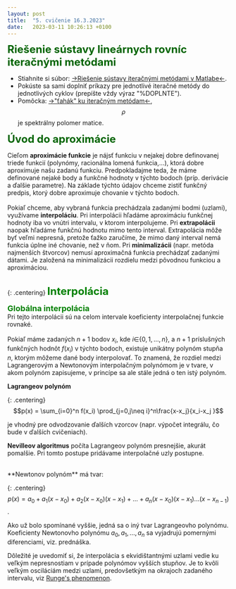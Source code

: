```yaml
---
layout: post
title:  "5. cvičenie 16.3.2023"
date:   2023-03-11 10:26:13 +0100
---
```

<span style="color:DarkGreen"> <font size="+2"><b>Riešenie sústavy lineárnych rovníc iteračnými metódami</b></font></span><br>

- Stiahnite si súbor: [->Riešenie sústavy iteračnými metódami v Matlabe<-](http://maslarova.github.io/cvicenie4/iter_metody.m).
- Pokúste sa sami doplniť príkazy pre jednotlivé iteračné metódy do jednotlivých cyklov (prepíšte vždy výraz "%DOPLNTE"). 
- Pomôcka: [->"ťahák" ku iteračným metódam<-](http://maslarova.github.io/cvicenie4/iter_metody_tahak.pdf), $$\rho$$ je spektrálny polomer matice.

<!--
<font size="5"> <span style="color:green"><b>Úlohy za dochádzku 27.3.</b></span> </font> <font size="4">  <span style="color:red">---DEADLINE 10.4.---</span> </font><br />

1.  


V tabuľke máte zadané body x<sub>i</sub> pre $i=0,1,2$ a funkčné hodnoty $f(x_i)= y_i$ v bodoch $x_i$. 
Odhadnite funkčnú hodnotu $f(x)$ v bode $x = -1$ Newtonovým polynómom 2. rádu bez použitia programu 
(programom si však môžete pre seba výsledok overiť). 
Odfoťte/naskenujte výpočet alebo ho napíšte v Latexu, Worde,..., podľa toho, čo Vám vyhovuje. <br />
Hint: Na tejto [stránke](http://veda-technika.blogspot.com/2006/11/newtonv-interpolan-polynom.html) nájdete príklad na výpočet Newtonovho interpolačného polynómu 2. rádu,
môže Vám pomôcť ako návod pri výpočte.
    <br/><br/>
    <table align="center"> 
        <tr> 
            <td>i</td>
            <td>0</td>
            <td>1</td>
            <td>2</td>
        </tr>
        <tr>
            <td>x<sub>i</sub></td> 
            <td>1</td>
            <td>2</td>
            <td>-4</td>
        </tr>
        <tr>
            <td>y<sub>i</sub></td>
            <td>3</td>
            <td>-5</td>
            <td>4</td>
        </tr>    
    </table><br/>
2.  

<br>

V tabuľke máte zadané body $x_i$ pre $i=0,1,2$ a funkčné hodnoty $f(x_i)= y_i$ v bodoch $x_i$.
Napíšte program, ktorý interpoluje vybrané body Newtonovým polynómom 2. rádu. 
Ako pomôcka Vám môžu poslúžiť programy, ktoré implementujú Lagrangerov polynóm a Nevillov algoritmus a nájdete ich nižšie v materiáloch.
Vykreslite aproximáciu funkcie $f(x)$ na celom intervale $x\in${2,6}. 
Správnosť Vašeho grafu overte porovnaním s grafom interpolácie polynómu druhého rádu, ktorá je naimplementovaná v Matlabe (príkaz <i>polyfit</i>), 
príp. metódou implementovanou v dostupnej knižnici Vami použitého jazyka. <br /> 

 <br />


V tabuľke máte zadané body $x_i$ pre $i=0,1,2$ a funkčné hodnoty $f(x_i)= y_i$ v bodoch $x_i$.
Napíšte program, ktorý interpoluje vybrané body Newtonovým polynómom 2. rádu.
Vykreslite aproximáciu funkcie $f(x)$ na celom intervale $x\in$<0,40>.
Správnosť Vašeho grafu overte porovnaním s grafom interpolácie polynómu druhého rádu, ktorá je naimplementovaná v Matlabe (príkaz <i>polyfit</i>) <br />


  <table align="center">
        <tr >
            <td>i</td>
            <td>0</td>
            <td>1</td>
            <td>2</td>
        </tr>

        <tr >
            <td>x<sub>i</sub></td>
            <td>0</td>
            <td>20</td>
            <td>40</td>
        </tr>

        <tr >
            <td>y<sub>i</sub></td>
            <td>3,850</td>
            <td>0,800</td>
            <td>0,212</td>
        </tr>
    </table>

Užitočné matlabovské príkazy:
- [polyfit](https://www.mathworks.com/help/matlab/ref/polyfit.html)
- [polyval](https://www.mathworks.com/help/matlab/ref/polyval.html#d120e962051)
- [plot](https://www.mathworks.com/help/matlab/ref/plot.html)
- Popisky os: [xlabel](https://www.mathworks.com/help/matlab/ref/xlabel.html), [ylabel](https://www.mathworks.com/help/matlab/ref/ylabel.html)

 <table align="center">
        <tr >
            <td>i</td>
            <td>0</td>
            <td>1</td>
            <td>2</td>
        </tr>

        <tr >
            <td>x<sub>i</sub></td>
            <td>2</td>
            <td>4</td>
            <td>6</td>
        </tr>

        <tr >
            <td>y<sub>i</sub></td>
            <td>3</td>
            <td>5</td>
            <td>12</td>
        </tr>
    </table>



Dokument s výpočtom $f(-1)$ v 1.úlohe + program z 2. úlohy mi zašlite v MS Teams do chatu.

-->
 
<span style="color:DarkGreen"> <font size="+2"><b>Úvod do aproximácie</b></font></span><br>

Cieľom **aproximácie funkcie** je nájsť funkciu v nejakej dobre definovanej triede funkcií (polynómy, racionálna lomená funkcia,...), ktorá dobre aproximuje našu zadanú funkciu. Predpokladajme teda, že máme definované nejaké 
body a funkčné hodnoty v týchto bodoch (príp. derivácie a ďalšie parametre). Na základe týchto údajov chceme zistiť funkčný predpis, ktorý dobre aproximuje chovanie v týchto bodoch. <br />
<br /> Pokiaľ chceme, aby vybraná funkcia prechádzala zadanými bodmi (uzlami), využívame **interpoláciu**. Pri interpolácii hľadáme aproximáciu funkčnej hodnoty iba vo vnútri intervalu, v ktorom interpolujeme. 
Pri **extrapolácii** naopak hľadáme funkčnú hodnotu mimo tento interval. Extrapolácia môže byť veľmi nepresná, pretože ťažko zaručíme, že mimo daný interval nemá funkcia úplne iné chovanie, než v ňom. 
Pri **minimalizácii** (napr. metóda najmenších štvorcov) nemusí aproximačná funkcia prechádzať zadanými dátami. Je založená na minimalizácii rozdielu medzi pôvodnou funkciou a aproximáciou.

<br>
{: .centering}
<span style="color:green"> <font size="+2"><b>Interpolácia</b></font></span><br>

<font size="4">  <span style="color:green"><b>Globálna interpolácia </b></span></font>  <br />
Pri tejto interpolácii sú na celom intervale koeficienty interpolačnej funkcie rovnaké.<br /> <br />
Pokiaľ máme zadaných $n+1$ bodov $x_i$, kde $i\in${$0,1,...,n$}, a $n+1$ príslušných funkčných hodnôt $f(x_i)$ v týchto bodoch, existuje unikátny polynóm stupňa $n$, ktorým môžeme dané body interpolovať. 
To znamená, že rozdiel medzi Lagrangerovým a Newtonovým interpolačným polynómom je v tvare, v akom polynóm zapisujeme, v princípe sa ale stále jedná o ten istý polynóm.
 
<!--
Uvažujme s **Vandermondovým polynómom** v tvare 

{: .centering}
$$p(x) = a_0+a_1x+a_2x^2+....+a_{n-1}x^{n-1}+a_{n}x^n.$$ 


Koeficienty tohto polynómu $a_0, a_1,...,a_n$ môžeme vypočítať sústavou lineárnych rovníc s tzv. **Vandermondovou maticou**.
Pre bližšie vysvetlenie odporúčam pozrieť [prezentáciu](http://maslarova.github.io/cvicenie5/05_aproximace.pdf) kolegu [Kerepeckého](http://nme.8u.cz/).
Vandermondova matica je v mnohých prípadoch zle podmienená a výpočet je časovo náročný, a preto tento prístup nie je na numerické výpočty úplne vhodný. 
-->

**Lagrangeov polynóm** 

{: .centering}
$$p(x) = \sum_{i=0}^n f(x_i) \prod_{j=0,j\neq i}^n\frac{x-x_j}{x_i-x_j }$$

je vhodný pre odvodzovanie ďalších vzorcov (napr. výpočet integrálu, čo bude v ďalších cvičeniach). 

<!--
Pozrite si [príklad](http://maslarova.github.io/cvicenie5/priklad_lagrange.pdf) na výpočet Lagrangeovho polynómu 2. stupňa. Zodpovedajúci výpočet v Matlabe nájdete [tu](http://maslarova.github.io/cvicenie5/lagrangeov_polynom.m). Ak Vám nie je všetko v programe jasné, pozrite si v nasledujúcom videu tutorial na vysvetlenie programu:

{: .centering}
{% include youtube.html id="Sg9d-pg1BWQ" %}
 <br />
-->

**Nevilleov algoritmus** počíta Lagrangeov polynóm presnejšie, akurát pomalšie. Pri tomto postupe pridávame interpolačné uzly postupne.

<!--
Prejdite aj [->príklad<-](http://maslarova.github.io/cvicenie5/priklad_nevill.pdf) na výpočet interpolačného polynómu 2. stupňa Nevillovým algoritmom. Zodpovedajúci výpočet v Matlabe nájdete [tu](http://maslarova.github.io/cvicenie5/nevillov_algoritmus.m). V nasledujúcom videu je tutorial na vysvetlenie programu:

{: .centering}
{% include youtube.html id="nFNhnpuQQvo" %}
-->

<br>
**Newtonov polynóm** má tvar: <br />

{: .centering}
$$p(x) = a_0 + a_1(x-x_0) + a_2 (x-x_0)(x-x_1) + ... + a_n (x-x_0)(x-x_1)...(x-x_{n-1})$$.

Ako už bolo spomínané vyššie, jedná sa o iný tvar Lagrangeovho polynómu. Koeficienty Newtonovho polynómu $a_0, a_1,..., a_n$ sa vyjadrujú pomernými diferenciami, viz. prednáška.

 

Dôležité je uvedomiť si, že interpolácia s ekvidištantnými uzlami vedie ku veľkým nepresnostiam v prípade polynómov vyšších stupňov. Je to kvôli veľkým osciláciám medzi uzlami, predovšetkým na okrajoch zadaného intervalu, viz [Runge's phenomenon](https://en.wikipedia.org/wiki/Runge%27s_phenomenon). 
<br />



<!--

Ďalším typom interpolácie je Hermiteova interpolácia, ktorá zachováva okrem funkčných hodnôt i derivácie.  
<br />
<font size="4">  <span style="color:green"><b>Lokálna interpolácia</b></span></font>  <br />
Pri tejto interpolácii je celý interval rozdelený na podintervaly. Pre rôzne podintervaly sa použije rôzna interpolačná funkcia. 
Prečítajte si [->vysvetlenie a odvodenie kubického spline-u<-](http://maslarova.github.io/cvicenie5/spline.pdf), ktorý ste si ukazovali na prednáške. Môžete si vyskúšať spustiť [implementáciu kubického spline-u v Matlabe s doplňujúcimi komentármi](http://maslarova.github.io/cvicenie5/spline.m) + [vstupné dáta do programu](http://maslarova.github.io/cvicenie5/spline.dat).


<font size="4">  <span style="color:green"><b>Aproximácia derivácií</b></span></font>  <br />
S aproximáciami derivácii ste sa už stretli na 2. cvičení, kde sme si odvodzovali rád metódy pre aproximácie derivácií. 
V tomto [súbore](http://maslarova.github.io/cvicenie5/aproxder.pdf) si to môžete pripomenúť. <br />
V tomto [súbore](http://maslarova.github.io/cvicenie5/derivace2.m) nájdete implementácie aproximácií derivácie funkcie sin($x$) v Matlabe. Vyskúšajte si program spustiť, príp. vyskúšajte, ako funguje aproximácia pre iné funkcie.
<br />
-->

<!--
<br>
{: .centering}
<span style="color:green"> <font size="+2"><b>Čebyševova úloha a aproximácia Čebyševovými polynómami</b></font></span><br>

V Čebyševovej úlohe aproximujeme spojitú funkciu $f(x)$ funkciou $h(x)$. Jedná sa o minimalizáciu, kde minimalizujeme maximálnu absolútnu hodnotu chyby, t.j.

{: .centering}
$$\mathrm{max}(\mathrm{abs}(f(x)-h(x))),$$

na nejakom stejnomernom intervale v určitej triede funkcií. Ak sú touto triedou funkcií polynómy daného stupňa, tak daný polynom $p(x)=h(x)$ nazývame tiež minimax.

Jeden z príkladov, kedy sa to sa môže hodiť, je napr. dlhý a zložitý funkčný predpis $f(x)$. Ak máme funkciu, ktorej vyhodnocovanie v konkrétnych bodoch trvá veľmi dlho práve kvôli zložitému predpisu, môžeme ju aproximovať polynómom. Namiesto danej funkcie potom používame pre vyhodnocovanie v konkrétnych bodoch daný polynóm. 

Polynóm $p(x)$ aproximuje zadanú funkciu veľmi presne. Remezov algoritmus, ktorý túto úlohu rieši, je však veľmi časovo náročný.

Preto sa viac používa aproximácia Čebyšovými polynómami (čo nie je to isté, ako Čebyšeovova úloha). Aproximácia Čebyševovými polynómami je takmer rovnako presná ako Čebyševova úloha, ale oveľa rýchlejšia. 
V tejto aproximácii sa daná funkcia rozvinie do rady s Čebyševovými polynómami. Prakticky to môžeme implementovať tým spôsobom, že urobíme rozvoj len do určitého počtu polynómov, a zvyšok rady "odsekneme". 
To nerobí príliš veľký problém, lebo s rastúcim stupňom Čebyševových polynómov majú tieto polynómy už len veľmi malý príspevok.
Ak budeme počítať s Čebyševovými polynómami stupňa $0$ až $N$,  aproximovaný polynóm bude stupňa $N$.

Čebyševove polynómy sú dané rekurentne. Vždy sú definované na intervale medzi -1 a 1, a sú k sebe ortogonálne.
Pre Čebyševov polynóm stupňa $n$ platí, že má $n$ koreňov.
Špeciálnou vlastnosťou koreňov týchto polynómov je, že korene nie sú vzdialené ekvidištatne, ale sú zhustené pri okrajoch. Tým sa potláčajú oscilácie na okrajoch a vyššie spomínaný Runge's phenomenon. Zaujímavosťou tiež je, že výsledný polynóm prechádza koreňmi Čebyševových polynómov. Tieto korene sú nám známe na začiatku aproximácie, aproximácia Čebyševovými polynómami je teda interpolácia v pravom zmysle slova.

Prvých 6 Čebyševových polynómov si môžete zobraziť v tomto programe v Matlabe ->
[Čebyševove polynómy stupňa 0 až 5](http://maslarova.github.io/cvicenie6/chebp.m). 
V tomto [->programe<-](http://maslarova.github.io/cvicenie6/chebyshev.m) si zas môžete pozrieť, ako vyzerá funkcia $f(t) = t^4~\mathrm{ ln}(10+|t|)~\mathrm{cos(t)}$ rozvinutá do prvých 20tich Čebyševových polynómov. Všimnite si aj chybu aproximácie. Chyba je závislá na polynómoch vyšších stupňov, ktoré sme "odsekli". Chyba je blízka polynómu najnižšieho stupňa, ktorý sme vynechali, v tomto prípade Čebyševovho polynómu stupňa 20.



Na záver si môžeme zhrnúť, že pokiaľ máme veľký počet ekvidištantných bodov, lokálna interpolácia spline-ami funguje dobre. 
Pri globálnej interpolácii pri ekvidištatne zadaných bodoch Lagrangeov/Newtonov interpolačný polynóm nefunguje dobre na okrajoch intervalu, hlavne pre zvyšujúci sa stupeň polynómu. Pri aproximácii Čebyševovými polynómami je tento problém potlačený tým, že body, cez ktoré prechádza interpolácia, sú na okrajoch zhustené.

-->






